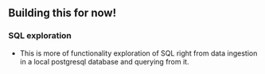 ## Building this for now!

### SQL exploration

* This is more of functionality exploration of SQL right from data ingestion in a local postgresql database and querying from it.


